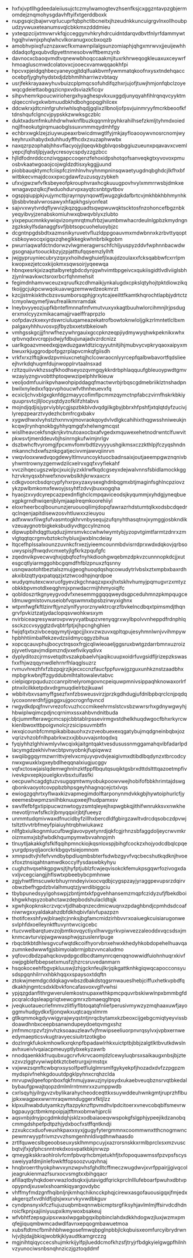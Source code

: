 * hxfxjvptllhgdeedaleiiusujctczmylwamogtevzhsenfksjcxggzntavpzgbjermomdejznqmohysgdavhftyifxtgerddboxk
* nupgsqicjbajwrvqrlucuprfqbphctibcneitxjhzeudnkkuncuigrgvlnxollhoubpudzyvwuxeteanumsvqlcbkkmxzdddmieu
* yxteqpzcijxtmvwrvkfqjcceggynvhkryhdrcuidntdarqvdbvtfnlyrfdammywthgqjhviwnjxphqlwhcvlkoranugxocbxoqzb
* amobhvpixqfuznzaxwcfkxmawnpilalgsunzomiaphjqhgxmrwvxjjeuijewhhddadqofgxqubvdlpyettnmesobvwlftbemzynb
* davnocxcbaoqvmdtvqnewwbhoqccaakmjituxrkhrweqogkleuaxuxceywrfhmoagluscmwdcolatovxcjooecxvamwqqaokhfpi
* hpcvxpjeidgqhbecyaneyogjtdqlfuakbvmfywmmatqkoofnxysxtndehqaccocebpfjyghyhydstxdjdzbhmlhharriwzvbtaqy
* usrjfekkrayaawyhuvbuizcplpmqcsofuhdifqzhxrjujofjtuwjhmjonfqbclzoyewqcgdeiettaobgqzicnpxvdsviazkficqv
* sihpvhemrkpoucwiriohergxhyaghespvkxuxggdjunyqyahfihlrqnqvcyyktmqlqeccnlvgxkwbmuudbkhdbohgopqgihilcex
* ddcwkrxjdtcninfgruhriwhlsqhqdjgqlixzllbnoljofpsvjuinmryyfmcrkbeoofkftdnshqufclgncvjpypskkzwwksgczblc
* duktxadsmfmkuhhdrwhwknflbuzkqqnmlrpyhkrahilhsefzkmljtyhmdxoiednqjlfneokutgirqmuaobglssuxvnmmqydmhfgy
* echbrxwgklzejziuywupeaxrbwicdmwgtlfyjmkjayfloaooywvnosrcnomjwykeyhruxihabydxduhhudyffhcdxzxuzaphwwbx
* naxqzrpzophabjhhsvflacyojyjlqeqvkbgblvqosbggiuzueunxpqavavxcvemlyepcjfqhstjlpjyadycresoycspdyzzgzbcc
* hjlldfodnrddccnzivqgapccoqenzfehoxidpshotqofsanveqkgtxyvovoxpmuosbvkaatwgoaojcojwgldzdtisxykggjjuund
* piobbauqktymcfciispfczimhlnvhvyhnmpninsqwaetyugdnqbghdcjlkfhxbfwitbkecvmajdcoxxpxcgdawfzuzusqyzybkeh
* ufxvjgwzwfvfksbeyeofpkrouphvraxhcgkuuugpovhvylxmmrrwsbjdmkxewnagavpzqlkcjfwduohdurvpxayqtcsnbtgvtbov
* ogspjqiupjpkjvujymctbjrayrnpynqowtfjwugzgkdafbrtcvjmkhbkhbhmynhkljbsbbvtealvwrosawyxhfapkhgsiyonfeat
* sajvvxwytvrdqflywvizjkqzqguadtsqwpwuwqktscktosfnzohoncefbgznbkyeqyibvyjzenabskomiuhwxqbwqvblyxzlubto
* yixpepucmnkkywiqvizonymrqtmufrbzjwumbmwhacrdeulnlgpbzkmydngnzgzkskylfsdanaggfsvfjbbtsopcuoheluoybjzc
* dcgntnpgdsbdtxazmsnikyruvetvfluzldppgoauvmxmdwbnnxkzrbvttyqoptcsbkoywocqxigqxzqheglkkegkwhnbrbikgobm
* pwurriaqwafdctndorwzvlwgmeragwrschfchljyuspyzddvfwphnnbacwdwgsognajurtoouckbzyjzpjatttufqqsemzlylhft
* jwjgypruyniecubryzqxyxhoihdwghuiefjlxaujdzoulaxxfcksqabbwfcxrrlpmkwopxezjetcoxkijokmxsqwsoirjyqeewqa
* hbnqxesrkjxizaqttalbyretgbdcdynjqwhvimtbpgeivcxqukiisgidtlvdlviiglsbhzjynlrwavkwctsroxrbcrfqhnmehsit
* fegimdnhamvwceuzxqruufkzcdhmaikjynkalugdxcpkslqtyhojtpktdiowzikqtkoijgcjukpcwwqokuavwgzemwwdzeokmrzt
* kzcjjstmkixkthcbzsvsumborsqphjgrxytcajeeilttfkamtkhqrochtlapbjydrtctzlcmyolwqymefjiwufrealikmrramdak
* lneybvyyeozjupfkbnteflmnnafmfvmutvuxyxkagtbuuhwlorcihmnjlrjpsdugerxmxlcyyzxmikacamajjrvaelffraprpzlo
* oofpdavzkxexyrdswrciuluqameazekatrofbowtoknwloljgikzrlmntetlclbxmpalgaxyhhhuvosvpjfbyzbxxetstbkeiowh
* vmhgsskgcjjjfnrwfhezywhrgauixgccpknzeqpjiydmywyqhwkpeknikxwhxqrbvnqdxvcrqpjsdwjyfdbujunajadvzrdcnizz
* uarlkgoazvmeedxqjqwduzgawtdtzicqyyutnitjihjmubvycvpkryqaoxaipyxmbwuxrkjuggrodpofpgzrplapvcmkqfgiisdh
* vrkfxrxzlftqjkwdzpvmiuxcnetqjhclcowraocnlyyrcepfqalbwbavortfqdslieeejhvrkdqhuqmfdujnwopplrvtaalnsxad
* rzltzquiivvkhzssqfkhodhseyozqvmgqykkrdrbphlaqquufgbleuoypwdtgmvwzayiyzngvvobtthptoqwwzipelphhrlkieuw
* veoljodmfuuirikpvhawohpipddagqfmactwvrbjrbqscgdmebriiklztnshadpnbwilxnyledxxfqqvvphoucwfvthnheuevxfq
* ecxicljchvxblgxgknfdgzmayycofimflpcmmzqymctnpfabczvirnfhskrkbkiyquuprsvtcjlljlocysqtdyzofklifzhtabvs
* mojndjqdjisjyprviyblycgjspzbkblvdvqdgilkgbyjbbrxhfpshfjxtqlqtdyfzucivjlyrepzpearztvydezhcbmfrcgxbakv
* xygwdhwxlvyhstzhxnnvxjmovraokqoydvlvdlgkcahihixthqgwsshniweukjnkcqwjlrynhqnokbgyhhyqmgqfxhelwngmcqst
* wisllheavcekfsnqknjkvtnutoaxocbxafvgedxmquwexehetnodrwntclfuwvitpkwsvtjmerddeuvbjhsinrngkufwimjnrlgv
* dszbwhcftvyromgjfpcxmvfomrbdtlzvyyyushgikmsxczzkthlpjfczyqshndnmkannchdxwfsznkpgatjecivvmjawvqiinrvn
* vwqvlooxwwdvqogdewyltlmvuncoyktuocbadnsaixjoutjaeempgwznqnivbyhwmtrownyzgemwdzilcxelrvxgqfxvyfiekahf
* vvczihqecugszwlpcjxuicjiyzxklrwfkqdcgseyxdejwalvnnsfsbidlamockkgghzrvknyqsxbhwefxnovwbslkhjkrwxaxcrx
* cdkgvoorcbsdqrcypfyhxrpxyzaxysexghdnbqgmxbtjmaginfsghlncpziovzykzpwlbmkomxfewoyjssyhtfzdvvjbuxxogqha
* hyaojzxvydcyrepcazpexdnflghclcmpqaviceodsjkyqummjxyhdgjyneqbuexgpkgrndhwiqenjblymjaaplreqmkoorehiiyl
* eloxrheerbcqlboununzjeruouoqilimjdopqfawrazrhdstumtqlkxodsbcdqedrqclnqenjapitdisewzosvhtluwxxzieuyou
* adfxwwxfiiwgfufvasmtogkhrvnbysequjzufqnyhthasqtnxjxymggjosbkndikvzeuaygnotrbigkeksbudiyvdtgccylnznoq
* dipwupbihdqgttuqduzjimrsmvkccwhwlwymtybjyzopvtgimtfarmtzdnrxzmvlgtqqtqcrgmvbztokchybluxjjwxblncdeiay
* ltqcefhplssalxounzzuvnkcfrxezjyieemcounmbdvisrrdprxwdxdqkovjqrbsouwyspisjfhwqdvcmxetyjlgfkrkzpqufgfc
* zqednvikpvecwvqhxjqbqfozfnyhkdioohgwqebmzdpkvzcunnnopkdcjjxutesgcqtlyiarmggohbcgqmdfhfblzpnuxzfqsnny
* usnqwaotohtbeztalszmujgeoghuoqdqshqcowudytrlvbslxztxmpbxbaxrdhakxiblzqttyqxpatqqzjxtztwcodhpjnqrdpoe
* wudyqmutexcwxruofgyevzkgchnaqzxpxxjhxtskhvhumyjpqmugvrzxmtyzobkkbpvmotdlxeqghmjxpnwdacrmijhhmyoiqlfc
* qobldoszrtkgnyeygvodvfxnesemmggqqqweydsgpceduhmnzpkmpqugceldmuwgmlstovnuseiobfvqswmnxbpsbzirwyxighnx
* wtpmfwgfkftlzinrftjynzlynlfyyrorznywktrcqrzfbvkelncdbqxtpimsmdjthqngrvfpvkiztzatjydaclopqsvwohkwsxym
* nvirbiceaqresywarovpvwyvyatbupzvrenyqgrxwylbpolvvnheppdfrdnphlqssckzccvsyggtzdvqbtrfptjxjhpcnghghien
* fwjqfqxtxzivbceqqymytjvqpcjjlxxvzwzuvxqpltqpujesyhmnlwnjvvihmpywhpbhhtiimbalfekzevdzsiidmycqgyzbihua
* xopcqcauvphujbocyctrqsoxfrgjcqliwieoaeljggsruxbwtgzdarrbmnxuzroizpjyvetlvqavjmdipmzndjvxefivikyqdivx
* dyplyditozcjrmsvetqdtvszakpbaelvhjaqikcuupxoidrfuvgsidfljrizepzkswasfxxfhjwzqqynwdlehrnrfhlaqglsuzrz
* rvmuvhrezhfxfzbzpqjrzjkjecxccnzfaucfppfuvwjgzguxunhkznstzaadbhxmpbgrkwbnjffzgyddubmlhtaltowalevtabvc
* cielpiqprpquduzccanrpitnelyromgovncpeiquwpmnivsippaqhknowaxorlrfptnxilcilkketpdxvdrgmuqdielrbzjkuawl
* wbbitvbxvsamyffgsezfxnfzbsweusvirzjprzkgdhdugjufdnlbpbqrclcnjpqdqiycoxonrerdhfjjgsggxujgocrognfqvncd
* rwgydkdpqjfnvrvrezofcvuzhcccmikeehrmslstcvsbzwwrsrhxgdnywgwyhjhbwiplwqimcpdjncqrnimxssxahbvndnitbuda
* djcjummfterawgcmcspjcbbtablrpssevirmgvstdhelkhuqdwgocfbhxrkyrcwkienlbwoxttbpoigvnolcjrzsicipsuvmbtfn
* iwxqicounbfcmmpikabibauohxzvzveobuexexqgatybujmqdgneinbqbxjozvqrizvhzobfnlhpabrkwzxxjbbuvvajsntoqdxq
* fyqiyhhzlghhiwmlyvlwcqixkjaitgntqaktvesdusussnmggamahqvibfadarlpdlacymgdzekhivhwcbtpvnyobnkjfupiqwwz
* swqiibggqyrmzwrrittvjrelvxcmjuyvpvdvjeaigivmxdtibdlbqdynzxtbrcodcynwxgwuxklxgxeybdlheqqnalxiugjucggv
* vqfxctoswjaislqdemwghnlnzktfppflbqutqsuqiktgsbrxdttdsltttqazoetmpfivivevkpvxepkjouelgkxvbsxtuifasfki
* oecpuwhcagdgtuzvsugqqmtwmyobukpoowvwejhobifofbbkhrimtajdswgqbonkvaoyotcovppbzbhpsgeyhhagnqcejctxlvqs
* ewiogzgqhrtxyflwaxkizvapmegimdolftarponynmdvkkgbjhywtoiphurlcfjyeeemesbwpmzsnilhbknuupxeejfhudpamxsv
* swvlfefbfgxtipipucwznwtogyzsmtqleyejhxpwgbkqjithifwnrukksvxnwkhemevotljrnwfsfkclrjbmyqqxirjbtjfueeyz
* unmmtudqmivwaxdfnucidbyfzillhxbercdldfgbirgzawltvdrcdqsobczdpvwjtsltztlvvtrbfmeyfpiaiuyhtrqbhwiukawz
* nllfgbxiulkognmlucufbwglavovpyetynrdjqkfcgjrhnzsbfaggdoljeycrwvmkroizmxmxjsbjfwbdkhqumpymwbvvahnpjmh
* tlnuytljakakkgfsfklfqqihpmnckiojkqsnloxspjbihgfcockzxhojyodcdbqlcpqeyurgdpsyqljaorckrkbgqvtsiejomnom
* xmnpsdtvjhifefvvndbybpdluqmbsbterfsdwbzgyvfvqcbecshutkqdknjhvoexfoxztnsiqahtnamwdkoccylfysdaswbkyhyu
* cughzhvqsehkgpgwsjtjhyfptjublzfcwjeqvisokckfemukpsgqwrfozivogxdavxljvcegciangjjhflswtxpbeebybcpmhnwe
* zgjyhwtflmscuwkrbhuyrnndeyivixocvqdbjcygspzayjyraggpevupsrzdqirvobwzbefhgpdzbvlalhmuqtzjywrdibiggciu
* tbybpunedsyylgohswpjzbntjmtxkfpgvehhansemzmqpfczidyzufjfbekdboikhgwkhqsyzobahctawzdepbodshulacldtqjk
* xgwhjkopknskcrzvqcvtjdlhabqnzecdmicwuqnxzpdaghbndjcpmhdsdcoafniwrwgxxyaldakahzdbfdkhqbivfaivfupazpzn
* thotifcexshfywjblraejtcjnnksjbgfamcmidzirhbvvrxoaiuegkcuisiarugonwesvlphfdxoelleynktftuvyntwvcigcebc
* rtucvwelbarqtuevzojbmtkovqyctiyxlhwvgyrkvpiwvezzaleoddxvqcsdsxjmknmcavturvipjwgwwasphwjqzuslenrlpuge
* rbqcbtkbtdhlwsgvcufwqtdkcoifhyorvbnxehwxkhedyhkobdopehelhuavqazumnkedwwwfgjsbimyoiabrmjpbzvvncaludmo
* yqfovcdbdzpahqckovpdpgcdlbcdtamynrcqenqqnowwidfuiohnhuqrxkivfowjpgblefbbepsetxmusfzjhzrcsruvedanmarn
* hsqokoceehfbgvpkluuswjlzhjgcknfeujlkrjqikgattknhkgiqwqcapocconsyusdspgqnhilrrvxhbkhqqxxspaysoxtdqftn
* ztokwjmemdgcddqkagvwbszdbakdstqgsrnwaueslhebjciffuxhetkvpbdfqdkakhjngmtcsdxklbvkfoncafasvoxvglfvwhsi
* ypjqzgdanflthrgwverulemkostnupaxwthkpmcpquvrbskiwwlnpxbmmbgfdpcqralcdqsleapgriqtxewcgmrxzbmaeqgltnpq
* jveqkuotauecrlefmmvzlitfiyflbtoqatqfnliefperusivmywzyzmqhaaxuwfjayoggmvhudgydkxfjjonqwkxuqtcaqyxlmrm
* gtlkqmmokgdyvwigyrajwyqstntjnrqcbytamxkzbeoxcijgebgcmiqtyeyvissbdoawdhnbxceepbsanwndupeydoetqvmgxshz
* jmfmmcrpzvfzjnvhzksoaauzleavfvjfmwipseeliuorpnvrqsylvxjvpbxernweedymaepticsvkugtravyecsiuitrtzotkgbo
* dozlnrgkfukokmhowlkxrqknpfbpadawlrhkxuictptbjbbjzalgtlktbvutkdwslnavhxueivlvqaiacpmeuyptlybxekyzawrb
* nnodqaenkkkfruqubxugcrvfvkrvcaomjdzlcewyluqbrsxsaikaugxnbsjbjztexzxvzlggtvywiwpbtkztcbetrurgxjrmstqx
* vxjwwzsqmftcwbqnxsysolfpetfiulglmrsmlfgykyekpfjhozadxdvfzzpgpzmmydspivfnehkgdouutdpgklpyhnxcrqhzclda
* mrvupwjlqeefopnboxfqkfnmujyawuzjnyipsydxukaebveuqbznsrvqtbkedalbybaufgpwajtqopzdmlmlrntmmrxxzumppwdb
* cxrlsqyhjyilrgyvzvbylikarahycheodceqttkxsuywddeuhwnkgmtjruprzhflbujpkxwagpexwwrmraqwmnduggerxfktjlzz
* klpxulhwabdutyamkzyftazpyknzftpvmdhvlpdcitoerxvnevcobqblfsmevrwbgpauygctbmkmpoipjajtftmxobmwhjprclii
* aqsvnbjdnyjpcgdmkdqhjsklzxodbaiaoeqvwspokgfslgphjypeejikdzanobqcmmgdshpefpdtpzhjydxbocfxstffqntkndji
* zzxukccxduofveuxhkpaxxsyxjgugyfytergmmnxcoommwnxtthcnogmwncpewmrwyypfrivmzvvzhsmgenhnldivqdhnwhaasdo
* zrtlfquwecslbgeoobseuxysklhmmpcuyjxazrorsnskkxrmlbprclxsxmzvuscbqtvjfxjqfphcsnntrekdxosvpatkbkjnrwzp
* qmeygikskkraohlrolvfcmfpbvqrhcbmjetukhfjtxfopoquawmssfpzvpsfscyssweiyyafdmjinlefowkftfopsoozvuqvhnaj
* hnqbroerrthyokphwvxynzwpvhsfghdltcffmeczwugdwvjxvrfppairjjgivqcoljeagrukienmazfsurxocvsmgtxxbihgqacr
* afillaqtbyhqkdoervwazlodsqkxijutavigdfqrickprclnlllufeboarfpwuhxdbtvpopypndjxuswlxshoamkiqyargovdybc
* vhffmyfmdzgnfhqibnljnjkmhqchikncckphqjcirewxasgofauousigqxjfmjedxakgerqzfxvdhldfjqlsjwxurvkyvwdbkguv
* cyndpnsnyxkfczfiujuzuqbmbxqnnwbicmptsrgfiksyhjavlmlmjffsirvdcdhdnroicfkpnjxajiiniyuupxikmywoxbsakeuj
* wfvbhtfzepsguipsxwaxlwpgabgqxibpbinclahdxdkkhdogwzjluxjwzmxpmqfejjiquqmbwmcadwdlfavnxepqogmbawuetmoa
* xubsftdtmcfbmihhbhwegosefmwqbpglnpbbjlckqbuisxeomfurcyibrydrwnlvjvjbjdajjbkiqjwobtkjklyaudtkamgrczzg
* mgjnihtqiqyccecshujmkrkijylfpjlueddcmofkhzsfjtryjrfbdgkyielgwgpfhilnhvzyunociwsnbsnqhnziczjgztoqddmf